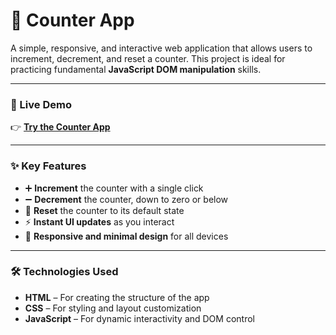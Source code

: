 # 🔢 Counter App

A simple, responsive, and interactive web application that allows users to increment, decrement, and reset a counter. This project is ideal for practicing fundamental **JavaScript DOM manipulation** skills.

---

### 🚀 Live Demo

👉 [**Try the Counter App**](https://ayushlochan.github.io/Counter-App/)

---

### ✨ Key Features

* ➕ **Increment** the counter with a single click
* ➖ **Decrement** the counter, down to zero or below
* 🔁 **Reset** the counter to its default state
* ⚡ **Instant UI updates** as you interact
* 📱 **Responsive and minimal design** for all devices

---

### 🛠️ Technologies Used

* **HTML** – For creating the structure of the app
* **CSS** – For styling and layout customization
* **JavaScript** – For dynamic interactivity and DOM control
